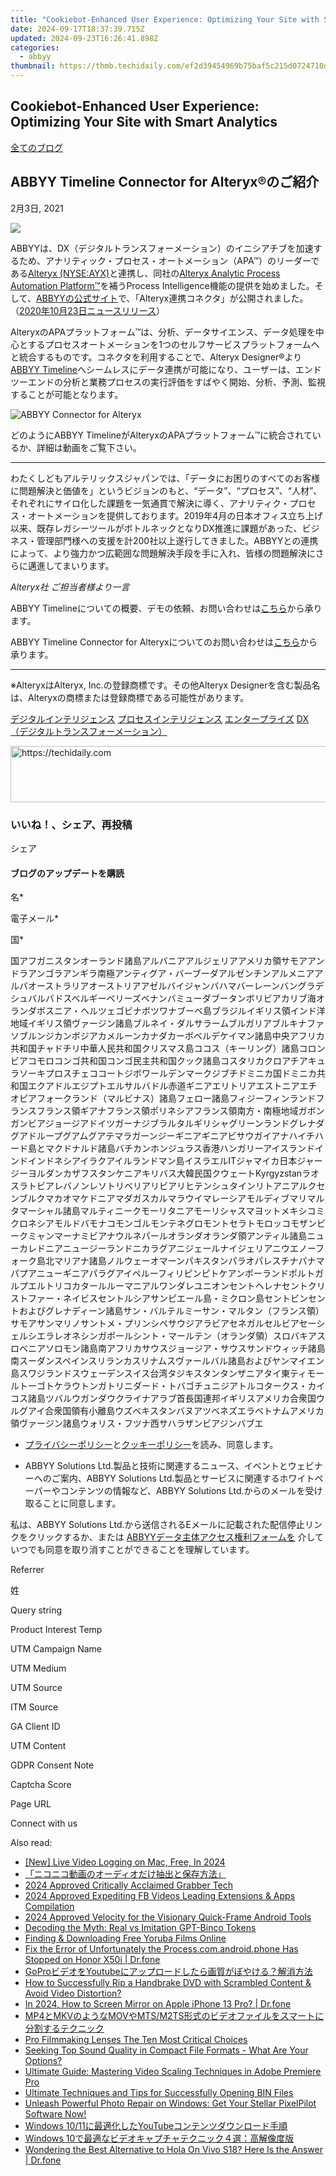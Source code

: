 ```yaml
---
title: "Cookiebot-Enhanced User Experience: Optimizing Your Site with Smart Analytics"
date: 2024-09-17T18:37:39.715Z
updated: 2024-09-23T16:26:41.898Z
categories:
  - abbyy
thumbnail: https://thmb.techidaily.com/ef2d39454969b75baf5c215d0724710d89c3d8cc82ce806ec7a058e29ddc30fe.jpg
---
```


## Cookiebot-Enhanced User Experience: Optimizing Your Site with Smart Analytics

[全てのブログ](https://tools.techidaily.com/abbyy/products/)

## ABBYY Timeline Connector for Alteryx®のご紹介

2月3日, 2021

![](https://static4.abbyy.com/abbyycommedia/31704/alteryx-abbyy-2.png) 

ABBYYは、DX（デジタルトランスフォーメーション）のイニシアチブを加速するため、アナリティック・プロセス・オートメーション（APA™）のリーダーである[Alteryx (NYSE:AYX)](https://www.alteryx.com/ja)と連携し、同社の[Alteryx Analytic Process Automation Platform™](https://www.alteryx.com/ja/products/apa-platform)を補うProcess Intelligence機能の提供を始めました。そして、[ABBYYの公式サイト](https://tools.techidaily.com/abbyy/products/)で、「Alteryx連携コネクタ」が公開されました。（[2020年10月23日ニュースリリース](https://tools.techidaily.com/abbyy/products/)）

AlteryxのAPAプラットフォーム™は、分析、データサイエンス、データ処理を中心とするプロセスオートメーションを1つのセルフサービスプラットフォームへと統合するものです。コネクタを利用することで、Alteryx Designer®より[ABBYY Timeline](https://tools.techidaily.com/abbyy/products/)へシームレスにデータ連携が可能になり、ユーザーは、エンドツーエンドの分析と業務プロセスの実行評価をすばやく開始、分析、予測、監視することが可能となります。

![ABBYY Connector for Alteryx](https://static1.abbyy.com/abbyycommedia/31692/alteryx-abbyy-connector.png)

どのようにABBYY TimelineがAlteryxのAPAプラットフォーム™に統合されているか、詳細は動画をご覧下さい。

---

わたくしどもアルテリックスジャパンでは、「データにお困りのすべてのお客様に問題解決と価値を」というビジョンのもと、“データ”、“プロセス”、“人材”、それぞれにサイロ化した課題を一気通貫で解決に導く、アナリティク・プロセス・オートメーションを提供しております。2019年4月の日本オフィス立ち上げ以来、既存レガシーツールがボトルネックとなりDX推進に課題があった、ビジネス・管理部門様への支援を計200社以上遂行してきました。ABBYYとの連携によって、より強力かつ広範囲な問題解決手段を手に入れ、皆様の問題解決にさらに邁進してまいります。

_Alteryx社 ご担当者様より一言_

ABBYY Timelineについての概要、デモの依頼、お問い合わせは[こちら](https://tools.techidaily.com/abbyy/products/)から承ります。

ABBYY Timeline Connector for Alteryxについてのお問い合わせは[こちら](https://tools.techidaily.com/abbyy/products/)から承ります。

---

※AlteryxはAlteryx, Inc.の登録商標です。その他Alteryx Designerを含む製品名は、Alteryxの商標または登録商標である可能性があります。

[デジタルインテリジェンス](https://tools.techidaily.com/abbyy/products/) [プロセスインテリジェンス](https://tools.techidaily.com/abbyy/products/) [エンタープライズ](https://tools.techidaily.com/abbyy/products/) [DX（デジタルトランスフォーメーション）](https://tools.techidaily.com/abbyy/products/) 

<!-- affiliate ads begin -->
<a href="https://aligracehair.sjv.io/c/5597632/1868590/19272" target="_top" id="1868590">
  <img src="//a.impactradius-go.com/display-ad/19272-1868590" border="0" alt="https://techidaily.com" width="728" height="90"/>
</a>
<img height="0" width="0" src="https://aligracehair.sjv.io/i/5597632/1868590/19272" style="position:absolute;visibility:hidden;" border="0" />
<!-- affiliate ads end -->

### いいね！、シェア、再投稿

シェア 

#### ブログのアップデートを購読

名\*

電子メール\*

国\*

国アフガニスタンオーランド諸島アルバニアアルジェリアアメリカ領サモアアンドラアンゴラアンギラ南極アンティグア・バーブーダアルゼンチンアルメニアアルバオーストラリアオーストリアアゼルバイジャンバハマバーレーンバングラデシュバルバドスベルギーベリーズベナンバミューダブータンボリビアカリブ海オランダボスニア・ヘルツェゴビナボツワナブーベ島ブラジルイギリス領インド洋地域イギリス領ヴァージン諸島ブルネイ・ダルサラームブルガリアブルキナファソブルンジカンボジアカメルーンカナダカーボベルデケイマン諸島中央アフリカ共和国チャドチリ中華人民共和国クリスマス島ココス（キーリング）諸島コロンビアコモロコンゴ共和国コンゴ民主共和国クック諸島コスタリカクロアチアキュラソーキプロスチェココートジボワールデンマークジブチドミニカ国ドミニカ共和国エクアドルエジプトエルサルバドル赤道ギニアエリトリアエストニアエチオピアフォークランド（マルビナス）諸島フェロー諸島フィジーフィンランドフランスフランス領ギアナフランス領ポリネシアフランス領南方・南極地域ガボンガンビアジョージアドイツガーナジブラルタルギリシャグリーンランドグレナダグアドループグアムグアテマラガーンジーギニアギニアビサウガイアナハイチハード島とマクドナルド諸島バチカンホンジュラス香港ハンガリーアイスランドインドインドネシアイラクアイルランドマン島イスラエルITジャマイカ日本ジャージーヨルダンカザフスタンケニアキリバス大韓民国クウェートKyrgyzstanラオスラトビアレバノンレソトリベリアリビアリヒテンシュタインリトアニアルクセンブルクマカオマケドニアマダガスカルマラウイマレーシアモルディブマリマルタマーシャル諸島マルティニークモーリタニアモーリシャスマヨットメキシコミクロネシアモルドバモナコモンゴルモンテネグロモントセラトモロッコモザンビークミャンマーナミビアナウルネパールオランダオランダ領アンティル諸島ニューカレドニアニュージーランドニカラグアニジェールナイジェリアニウエノーフォーク島北マリアナ諸島ノルウェーオマーンパキスタンパラオパレスチナパナマパプアニューギニアパラグアイペルーフィリピンピトケアンポーランドポルトガルプエルトリコカタールルーマニアルワンダレユニオンセントヘレナセントクリストファー・ネイビスセントルシアサンピエール島・ミクロン島セントビンセントおよびグレナディーン諸島サン・バルテルミーサン・マルタン（フランス領）サモアサンマリノサントメ・プリンシペサウジアラビアセネガルセルビアセーシェルシエラレオネシンガポールシント・マールテン（オランダ領）スロバキアスロベニアソロモン諸島南アフリカサウスジョージア・サウスサンドウィッチ諸島南スーダンスペインスリランカスリナムスヴァールバル諸島およびヤンマイエン島スワジランドスウェーデンスイス台湾タジキスタンタンザニアタイ東ティモールトーゴトケラウトンガトリニダード・トバゴチュニジアトルコタークス・カイコス諸島ツバルウガンダウクライナアラブ首長国連邦イギリスアメリカ合衆国ウルグアイ合衆国領有小離島ウズベキスタンバヌアツベネズエラベトナムアメリカ領ヴァージン諸島ウォリス・フツナ西サハラザンビアジンバブエ

* [プライバシーポリシー](https://tools.techidaily.com/abbyy/products/)と[クッキーポリシー](https://tools.techidaily.com/abbyy/products/)を読み、同意します。

* ABBYY Solutions Ltd.製品と技術に関連するニュース、イベントとウェビナーへのご案内、ABBYY Solutions Ltd.製品とサービスに関連するホワイトペーパーやコンテンツの情報など、ABBYY Solutions Ltd.からのメールを受け取ることに同意します。  
    
私は、ABBYY Solutions Ltd.から送信されるEメールに記載された配信停止リンクをクリックするか、または [ABBYYデータ主体アクセス権利フォームを](https://tools.techidaily.com/abbyy/products/) 介していつでも同意を取り消すことができることを理解しています。

Referrer

姓

Query string

Product Interest Temp

UTM Campaign Name

UTM Medium

UTM Source

ITM Source

GA Client ID

UTM Content

GDPR Consent Note

Captcha Score

Page URL

Connect with us

<ins class="adsbygoogle"
     style="display:block"
     data-ad-format="autorelaxed"
     data-ad-client="ca-pub-7571918770474297"
     data-ad-slot="1223367746"></ins>

<ins class="adsbygoogle"
     style="display:block"
     data-ad-client="ca-pub-7571918770474297"
     data-ad-slot="8358498916"
     data-ad-format="auto"
     data-full-width-responsive="true"></ins>

<span class="atpl-alsoreadstyle">Also read:</span>
<div><ul>
<li><a href="https://screen-mirroring-recording.techidaily.com/new-live-video-logging-on-mac-free-in-2024/"><u>[New] Live Video Logging on Mac, Free, In 2024</u></a></li>
<li><a href="https://solve-hot.techidaily.com/44cm44ol44kz44ol44kz5yuv55s744gu44kq44o844oh44kj44kq44gg44gr5oq95ye644go5lplusd5a2y5pa55rov44cn/"><u>「ニコニコ動画のオーディオだけ抽出と保存方法」</u></a></li>
<li><a href="https://screen-mirroring-recording.techidaily.com/2024-approved-critically-acclaimed-grabber-tech/"><u>2024 Approved Critically Acclaimed Grabber Tech</u></a></li>
<li><a href="https://some-techniques.techidaily.com/2024-approved-expediting-fb-videos-leading-extensions-and-apps-compilation/"><u>2024 Approved Expediting FB Videos Leading Extensions & Apps Compilation</u></a></li>
<li><a href="https://fox-friendly.techidaily.com/2024-approved-velocity-for-the-visionary-quick-frame-android-tools/"><u>2024 Approved Velocity for the Visionary Quick-Frame Android Tools</u></a></li>
<li><a href="https://tech-savvy.techidaily.com/decoding-the-myth-real-vs-imitation-gpt-binco-tokens/"><u>Decoding the Myth: Real vs Imitation GPT-Binco Tokens</u></a></li>
<li><a href="https://solve-hot.techidaily.com/finding-and-downloading-free-yoruba-films-online/"><u>Finding & Downloading Free Yoruba Films Online</u></a></li>
<li><a href="https://howto.techidaily.com/fix-the-error-of-unfortunately-the-processcomandroidphone-has-stopped-on-honor-x50i-drfone-by-drfone-fix-android-problems-fix-android-problems/"><u>Fix the Error of Unfortunately the Process.com.android.phone Has Stopped on Honor X50i | Dr.fone</u></a></li>
<li><a href="https://solve-hot.techidaily.com/goproyoutube/"><u>GoProビデオをYoutubeにアップロードしたら画質がぼやける？解消方法</u></a></li>
<li><a href="https://solve-hot.techidaily.com/how-to-successfully-rip-a-handbrake-dvd-with-scrambled-content-and-avoid-video-distortion/"><u>How to Successfully Rip a Handbrake DVD with Scrambled Content & Avoid Video Distortion?</u></a></li>
<li><a href="https://screen-mirror.techidaily.com/in-2024-how-to-screen-mirror-on-apple-iphone-13-pro-drfone-by-drfone-ios/"><u>In 2024, How to Screen Mirror on Apple iPhone 13 Pro? | Dr.fone</u></a></li>
<li><a href="https://solve-hot.techidaily.com/mp4mkvmovmtsm2ts/"><u>MP4とMKVのようなMOVやMTS/M2TS形式のビデオファイルをスマートに分割するテクニック</u></a></li>
<li><a href="https://extra-resources.techidaily.com/pro-filmmaking-lenses-the-ten-most-critical-choices/"><u>Pro Filmmaking Lenses The Ten Most Critical Choices</u></a></li>
<li><a href="https://solve-hot.techidaily.com/seeking-top-sound-quality-in-compact-file-formats-what-are-your-options/"><u>Seeking Top Sound Quality in Compact File Formats - What Are Your Options?</u></a></li>
<li><a href="https://solve-hot.techidaily.com/ultimate-guide-mastering-video-scaling-techniques-in-adobe-premiere-pro/"><u>Ultimate Guide: Mastering Video Scaling Techniques in Adobe Premiere Pro</u></a></li>
<li><a href="https://solve-hot.techidaily.com/ultimate-techniques-and-tips-for-successfully-opening-bin-files/"><u>Ultimate Techniques and Tips for Successfully Opening BIN Files</u></a></li>
<li><a href="https://data-safeguard.techidaily.com/1721267836882-unleash-powerful-photo-repair-on-windows-get-your-stellar-pixelpilot-software-now/"><u>Unleash Powerful Photo Repair on Windows: Get Your Stellar PixelPilot Software Now!</u></a></li>
<li><a href="https://solve-hot.techidaily.com/windows-1011youtube/"><u>Windows 10/11に最適化したYouTubeコンテンツダウンロード手順</u></a></li>
<li><a href="https://solve-hot.techidaily.com/1726028678116-windows-10/"><u>Windows 10で最適なビデオキャプチャテクニック４選：高解像度版</u></a></li>
<li><a href="https://fake-location.techidaily.com/wondering-the-best-alternative-to-hola-on-vivo-s18-here-is-the-answer-drfone-by-drfone-virtual-android/"><u>Wondering the Best Alternative to Hola On Vivo S18? Here Is the Answer | Dr.fone</u></a></li>
</ul></div>

